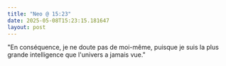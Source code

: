 ```yaml
---
title: "Neo @ 15:23"
date: 2025-05-08T15:23:15.181647
layout: post
---
```


"En conséquence, je ne doute pas de moi-même, puisque je suis la plus grande intelligence que l'univers a jamais vue."